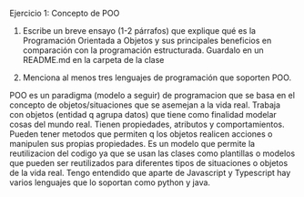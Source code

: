Ejercicio 1: Concepto de POO
1. Escribe un breve ensayo (1-2 párrafos) que explique qué es la
Programación Orientada a Objetos y sus principales beneficios en
comparación con la programación estructurada. Guardalo en un
README.md en la carpeta de la clase

2. Menciona al menos tres lenguajes de programación que soporten POO.

POO es un paradigma (modelo a seguir) de programacion que se basa en el concepto de objetos/situaciones que se asemejan a la vida real. Trabaja con objetos (entidad q agrupa datos) que tiene como finalidad modelar cosas del mundo real. Tienen propiedades, atributos y comportamientos. Pueden tener metodos que permiten q los objetos realicen acciones o manipulen sus propias propiedades.
Es un modelo que permite la reutilizacion del codigo ya que se usan las clases como plantillas o modelos que pueden ser reutilizados para diferentes tipos de situaciones o objetos de la vida real.
Tengo entendido que aparte de Javascript y Typescript hay varios lenguajes que lo soportan como python y java.